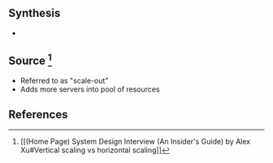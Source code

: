 ## Synthesis
- 
## Source [^1]
- Referred to as "scale-out"
- Adds more servers into pool of resources 
## References

[^1]: [[(Home Page) System Design Interview (An Insider's Guide) by Alex Xu#Vertical scaling vs horizontal scaling]]